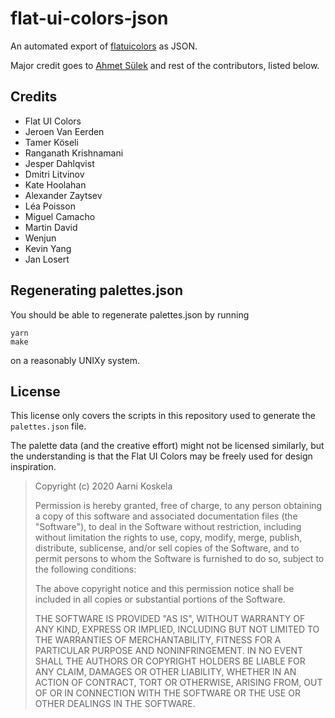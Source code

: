 # flat-ui-colors-json

An automated export of [flatuicolors](https://flatuicolors.com/) as JSON.

Major credit goes to [Ahmet Sülek](https://medium.com/@ahmetsulek) and rest of the contributors, listed below.

## Credits

- Flat UI Colors
- Jeroen Van Eerden
- Tamer Köseli
- Ranganath Krishnamani
- Jesper Dahlqvist
- Dmitri Litvinov
- Kate Hoolahan
- Alexander Zaytsev
- Léa Poisson
- Miguel Camacho
- Martin David
- Wenjun
- Kevin Yang
- Jan Losert

## Regenerating palettes.json

You should be able to regenerate palettes.json by running

```
yarn
make
```

on a reasonably UNIXy system.

## License

This license only covers the scripts in this repository used to generate the `palettes.json` file.

The palette data (and the creative effort) might not be licensed similarly, but the understanding is that the Flat UI Colors may be freely used for design inspiration.

> Copyright (c) 2020 Aarni Koskela
>
> Permission is hereby granted, free of charge, to any person obtaining a copy
> of this software and associated documentation files (the "Software"), to deal
> in the Software without restriction, including without limitation the rights
> to use, copy, modify, merge, publish, distribute, sublicense, and/or sell
> copies of the Software, and to permit persons to whom the Software is
> furnished to do so, subject to the following conditions:
>
> The above copyright notice and this permission notice shall be included in all
> copies or substantial portions of the Software.
>
> THE SOFTWARE IS PROVIDED "AS IS", WITHOUT WARRANTY OF ANY KIND, EXPRESS OR
> IMPLIED, INCLUDING BUT NOT LIMITED TO THE WARRANTIES OF MERCHANTABILITY,
> FITNESS FOR A PARTICULAR PURPOSE AND NONINFRINGEMENT. IN NO EVENT SHALL THE
> AUTHORS OR COPYRIGHT HOLDERS BE LIABLE FOR ANY CLAIM, DAMAGES OR OTHER
> LIABILITY, WHETHER IN AN ACTION OF CONTRACT, TORT OR OTHERWISE, ARISING FROM,
> OUT OF OR IN CONNECTION WITH THE SOFTWARE OR THE USE OR OTHER DEALINGS IN THE
> SOFTWARE.
